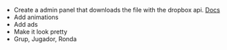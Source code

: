 - Create a admin panel that downloads the file with the dropbox api. [Docs](https://www.dropbox.com/developers/documentation/http/documentation#files-download)
- Add animations
- Add ads
- Make it look pretty
- Grup, Jugador, Ronda